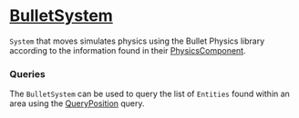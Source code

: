 # [BulletSystem](BulletSystem.hpp)

`System` that moves simulates physics using the Bullet Physics library according to the information found in their [PhysicsComponent](../components/BulletComponent.md).

### Queries

The `BulletSystem` can be used to query the list of `Entities` found within an area using the [QueryPosition](../../packets/Collision.hpp) query.
